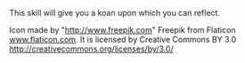 This skill will give you a koan upon which you can reflect.

Icon made by "http://www.freepik.com" Freepik from  Flaticon www.flaticon.com. It is licensed by Creative Commons BY 3.0 http://creativecommons.org/licenses/by/3.0/
